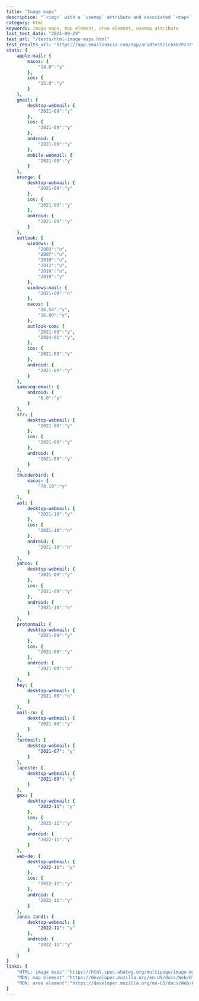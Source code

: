 ```yaml
---
title: "Image maps"
description: "`<img>` with a `usemap` attribute and associated `<map>` with a `name` attribute and descendant `<area>` elements define a client-side image map."
category: html
keywords: image maps, map element, area element, usemap attribute
last_test_date: "2021-09-29"
test_url: "/tests/html-image-maps.html"
test_results_url: "https://app.emailonacid.com/app/acidtest/ic6X67PzJrt0xc61WP8l4A2VLFGcXIA9JaBjhI9nM7JAm/list"
stats: {
    apple-mail: {
        macos: {
            "14.0":"y"
        },
        ios: {
            "15.0":"y"
        }
    },
    gmail: {
        desktop-webmail: {
            "2021-09":"y"
        },
        ios: {
            "2021-09":"y"
        },
        android: {
            "2021-09":"y"
        },
        mobile-webmail: {
            "2021-09":"y"
        }
    },
    orange: {
        desktop-webmail: {
            "2021-09":"y"
        },
        ios: {
            "2021-09":"y"
        },
        android: {
            "2021-09":"y"
        }
    },
    outlook: {
        windows: {
            "2003":"u",
            "2007":"u",
            "2010":"u",
            "2013":"u",
            "2016":"u",
            "2019":"y"
        },
        windows-mail: {
            "2021-09":"n"
        },
        macos: {
            "16.54":"y",
            "16.80":"y",
        },
        outlook-com: {
            "2021-09":"y",
            "2024-01":"y",
        },
        ios: {
            "2021-09":"y"
        },
        android: {
            "2021-09":"y"
        }
    },
    samsung-email: {
        android: {
            "6.0":"y"
        }
    },
    sfr: {
        desktop-webmail: {
            "2021-09":"y"
        },
        ios: {
            "2021-09":"y"
        },
        android: {
            "2021-09":"y"
        }
    },
    thunderbird: {
        macos: {
            "78.10":"y"
        }
    },
    aol: {
        desktop-webmail: {
            "2021-10":"y"
        },
        ios: {
            "2021-10":"n"
        },
        android: {
            "2021-10":"n"
        }
    },
    yahoo: {
        desktop-webmail: {
            "2021-09":"y"
        },
        ios: {
            "2021-09":"y"
        },
        android: {
            "2021-10":"n"
        }
    },
    protonmail: {
        desktop-webmail: {
            "2021-09":"y"
        },
        ios: {
            "2021-09":"y"
        },
        android: {
            "2021-09":"n"
        }
    },
    hey: {
        desktop-webmail: {
            "2021-09":"n"
        }
    },
    mail-ru: {
        desktop-webmail: {
            "2021-09":"y"
        }
    },
    fastmail: {
        desktop-webmail: {
            "2021-07": "y"
        }
    },
    laposte: {
        desktop-webmail: {
            "2021-09": "y"
        }
    },
	gmx: {
		desktop-webmail: {
			"2022-11": "y"
		},
		ios: {
			"2022-11":"y"
		},
		android: {
			"2022-11":"y"
		}
	},
	web-de: {
		desktop-webmail: {
			"2022-11": "y"
		},
		ios: {
			"2022-11":"y"
		},
		android: {
			"2022-11":"y"
		}
	},
	ionos-1and1: {
		desktop-webmail: {
			"2022-11": "y"
		},
		android: {
			"2022-11":"y"
		}
	}
}
links: {
    "HTML: image maps":"https://html.spec.whatwg.org/multipage/image-maps.html#image-maps",
    "MDN: map element":"https://developer.mozilla.org/en-US/docs/Web/HTML/Element/map",
    "MDN: area element":"https://developer.mozilla.org/en-US/docs/Web/HTML/Element/area"
}
---
```

